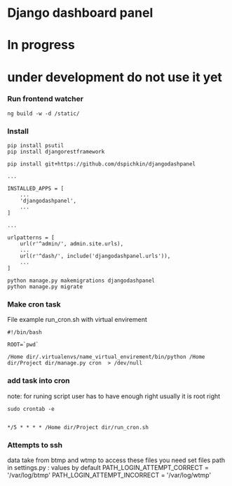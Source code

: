 Django dashboard panel
======================

# In progress 
# under development do not use it yet

### Run frontend watcher

```
ng build -w -d /static/
```


### Install


```
pip install psutil
pip install djangorestframework

pip install git+https://github.com/dspichkin/djangodashpanel

...

INSTALLED_APPS = [
    ...
    'djangodashpanel',
    ...
]

...

urlpatterns = [
    url(r'^admin/', admin.site.urls),
    ...
    url(r'^dash/', include('djangodashpanel.urls')),
    ...
]
```

```
python manage.py makemigrations djangodashpanel
python manage.py migrate

```


### Make cron task

File example run_cron.sh with virtual envirement

```
#!/bin/bash

ROOT=`pwd`

/Home dir/.virtualenvs/name_virtual_envirement/bin/python /Home dir/Project dir/manage.py cron  > /dev/null

```

### add task into cron
note: for runing script user has to have enough right usually it is root right

```
sudo crontab -e


*/5 * * * * /Home dir/Project dir/run_cron.sh
```

### Attempts to ssh

data take from btmp and wtmp
to access these files you need set files path in settings.py :
values by default
PATH_LOGIN_ATTEMPT_CORRECT = '/var/log/btmp'
PATH_LOGIN_ATTEMPT_INCORRECT = '/var/log/wtmp'




